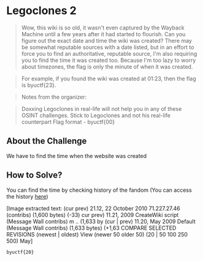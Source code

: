 # Legoclones 2
> Wow, this wiki is so old, it wasn't even captured by the Wayback Machine until a few years after it had started to flourish. Can you figure out the exact date and time the wiki was created? There may be somewhat reputable sources with a date listed, but in an effort to force you to find an authoritative, reputable source, I'm also requiring you to find the time it was created too. Because I'm too lazy to worry about timezones, the flag is only the minute of when it was created.

> For example, if you found the wiki was created at 01:23, then the flag is byuctf{23}.

> Notes from the organizer:

> Doxxing Legoclones in real-life will not help you in any of these OSINT challenges. Stick to Legoclones and not his real-life counterpart
> Flag format - byuctf{00}

## About the Challenge
We have to find the time when the website was created

## How to Solve?
You can find the time by checking history of the fandom (You can access the history [here](https://clonetrooper.fandom.com/wiki/Clone_Trooper_Wiki?action=history&dir=prev))


[Image extracted text: (cur
prev)
21.12, 22 October 2010
71.227.27.46 (contribs)
(1,600 bytes) (-33)
cur
prev)
11.21,
2009
CreateWiki script (Message Wall
contribs) m .. (1,633 by
(cur | prev)
11.20,
May 2009
Default (Message Wall
contribs)
(1,633 bytes) (+1,63
COMPARE SELECTED REVISIONS
(newest | oldest) View (newer 50
older 50) (20 | 50
100
250
500)
May]


```
byuctf{20}
```